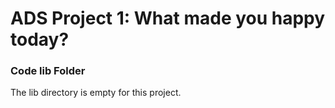 # ADS Project 1: What made you happy today?
### Code lib Folder

The lib directory is empty for this project.
